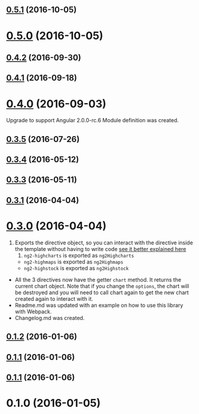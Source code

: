 <a name="0.5.1"></a>
## [0.5.1](https://github.com/Bigous/ng2-highcharts/compare/v0.5.0...v0.5.1) (2016-10-05)


<a name="0.5.0"></a>
# [0.5.0](https://github.com/Bigous/ng2-highcharts/compare/v0.4.2...v0.5.0) (2016-10-05)


<a name="0.4.2"></a>
## [0.4.2](https://github.com/Bigous/ng2-highcharts/compare/v0.4.1...v0.4.2) (2016-09-30)



<a name="0.4.1"></a>
## [0.4.1](https://github.com/Bigous/ng2-highcharts/compare/v0.4.0...v0.4.1) (2016-09-18)



<a name="0.4.0"></a>
# [0.4.0](https://github.com/Bigous/ng2-highcharts/compare/v0.3.5...v0.4.0) (2016-09-03)

Upgrade to support Angular 2.0.0-rc.6
Module definition was created.

<a name="0.3.5"></a>
## [0.3.5](https://github.com/Bigous/ng2-highcharts/compare/v0.3.4...v0.3.5) (2016-07-26)



<a name="0.3.4"></a>
## [0.3.4](https://github.com/Bigous/ng2-highcharts/compare/v0.3.3...v0.3.4) (2016-05-12)



<a name="0.3.3"></a>
## [0.3.3](https://github.com/Bigous/ng2-highcharts/compare/v0.3.1...v0.3.3) (2016-05-11)



<a name="0.3.1"></a>
## [0.3.1](https://github.com/Bigous/ng2-highcharts/compare/v0.3.0...v0.3.1) (2016-04-04)



<a name="0.3.0"></a>
# [0.3.0](https://github.com/Bigous/ng2-highcharts/compare/v0.1.2...v0.3.0) (2016-04-04)

1. Exports the directive object, so you can interact with the directive inside the template without having to write code [see it better explained here](http://blog.thoughtram.io/angular/2016/03/21/template-driven-forms-in-angular-2.html)
	1. `ng2-highcharts` is exported as `ng2Highcharts`
	- `ng2-highmaps` is exported as `ng2Highmaps`
	- `ng2-highstock` is exported as `ng2Highstock`
- All the 3 directives now have the getter `chart` method. It returns the current chart object. Note that if you change the `options`, the chart will be destroyed and you will need to call chart again to get the new chart created again to interact with it.
- Readme.md was updated with an example on how to use this library with Webpack.
- Changelog.md was created.

<a name="0.1.2"></a>
## [0.1.2](https://github.com/Bigous/ng2-highcharts/compare/v0.1.1...v0.1.2) (2016-01-06)



<a name="0.1.1"></a>
## [0.1.1](https://github.com/Bigous/ng2-highcharts/compare/0.1.1...v0.1.1) (2016-01-06)



<a name="0.1.1"></a>
## [0.1.1](https://github.com/Bigous/ng2-highcharts/compare/0.1.0...0.1.1) (2016-01-06)



<a name="0.1.0"></a>
# 0.1.0 (2016-01-05)



